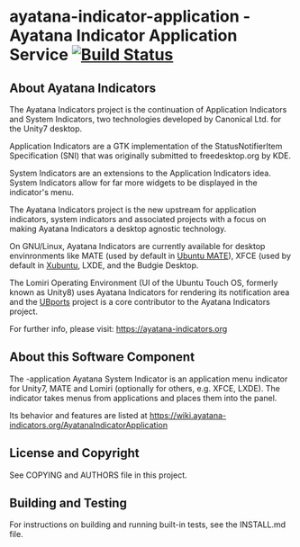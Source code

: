 # ayatana-indicator-application -  Ayatana Indicator Application Service  [![Build Status](https://travis-ci.com/AyatanaIndicators/ayatana-indicator-application.svg)](https://travis-ci.com/AyatanaIndicators/ayatana-indicator-application)

## About Ayatana Indicators

The Ayatana Indicators project is the continuation of Application
Indicators and System Indicators, two technologies developed by Canonical
Ltd. for the Unity7 desktop.

Application Indicators are a GTK implementation of the StatusNotifierItem
Specification (SNI) that was originally submitted to freedesktop.org by
KDE.

System Indicators are an extensions to the Application Indicators idea.
System Indicators allow for far more widgets to be displayed in the
indicator's menu.

The Ayatana Indicators project is the new upstream for application
indicators, system indicators and associated projects with a focus on
making Ayatana Indicators a desktop agnostic technology.

On GNU/Linux, Ayatana Indicators are currently available for desktop
envinronments like MATE (used by default in [Ubuntu
MATE](https://ubuntu-mate.com)), XFCE (used by default in
[Xubuntu](https://bluesabre.org/2021/02/25/xubuntu-21-04-progress-update/),
LXDE, and the Budgie Desktop.

The Lomiri Operating Environment (UI of the Ubuntu Touch OS, formerly
known as Unity8) uses Ayatana Indicators for rendering its notification
area and the [UBports](https://ubports.com) project is a core contributor
to the Ayatana Indicators project.

For further info, please visit:
https://ayatana-indicators.org

## About this Software Component

The -application Ayatana System Indicator is an application menu indicator
for Unity7, MATE and Lomiri (optionally for others, e.g. XFCE, LXDE). The
indicator takes menus from applications and places them into the panel.

Its behavior and features are listed at
https://wiki.ayatana-indicators.org/AyatanaIndicatorApplication

## License and Copyright

See COPYING and AUTHORS file in this project.

## Building and Testing

For instructions on building and running built-in tests, see the INSTALL.md file.

